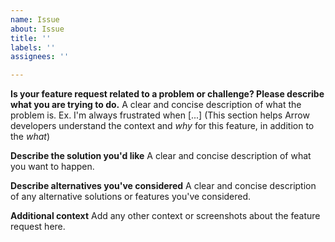 ```yaml
---
name: Issue
about: Issue
title: ''
labels: ''
assignees: ''

---
```


**Is your feature request related to a problem or challenge? Please describe what you are trying to do.**
A clear and concise description of what the problem is. Ex. I'm always frustrated when [...] 
(This section helps Arrow developers understand the context and *why* for this feature, in addition to  the *what*)

**Describe the solution you'd like**
A clear and concise description of what you want to happen.

**Describe alternatives you've considered**
A clear and concise description of any alternative solutions or features you've considered.

**Additional context**
Add any other context or screenshots about the feature request here.
